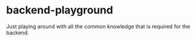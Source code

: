 # backend-playground
Just playing around with all the common knowledge that is required for the backend. 
